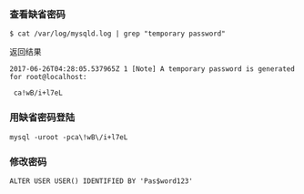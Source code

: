 ### 查看缺省密码
```
$ cat /var/log/mysqld.log | grep "temporary password"
```
返回结果
```
2017-06-26T04:28:05.537965Z 1 [Note] A temporary password is generated for root@localhost:

 ca!wB/i+l7eL
```
### 用缺省密码登陆
```
mysql -uroot -pca\!wB\/i+l7eL
```
### 修改密码
```
ALTER USER USER() IDENTIFIED BY 'Pas$word123'
```

